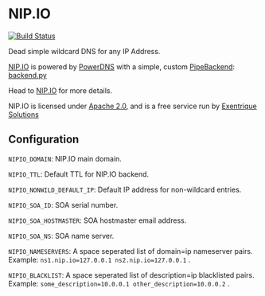 # NIP.IO

[![Build Status](https://travis-ci.org/exentriquesolutions/nip.io.svg?branch=master)](https://travis-ci.org/exentriquesolutions/nip.io)

Dead simple wildcard DNS for any IP Address.

[NIP.IO](http://nip.io) is powered by [PowerDNS](https://powerdns.com) with a simple, 
custom [PipeBackend](https://doc.powerdns.com/authoritative/backends/pipe.html): 
[backend.py](nipio/backend.py)

Head to [NIP.IO](http://nip.io) for more details.

NIP.IO is licensed under [Apache 2.0](LICENSE.txt), and is a free service run by
[Exentrique Solutions](http://exentriquesolutions.com)

## Configuration
`NIPIO_DOMAIN`: NIP.IO main domain.

`NIPIO_TTL`: Default TTL for  NIP.IO backend.

`NIPIO_NONWILD_DEFAULT_IP`: Default IP address for non-wildcard entries.

`NIPIO_SOA_ID`: SOA serial number.

`NIPIO_SOA_HOSTMASTER`: SOA hostmaster email address.

`NIPIO_SOA_NS`: SOA name server.

`NIPIO_NAMESERVERS`: A space seperated list of domain=ip nameserver pairs. Example: `ns1.nip.io=127.0.0.1 ns2.nip.io=127.0.0.1` .

`NIPIO_BLACKLIST`: A space seperated list of description=ip blacklisted pairs. Example: `some_description=10.0.0.1 other_description=10.0.0.2` .